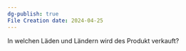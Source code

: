 ```yaml
---
dg-publish: true
File Creation date: 2024-04-25
---
```

In welchen Läden und Ländern wird des Produkt verkauft?
